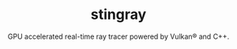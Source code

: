 <h1 align="center">stingray</h1>
<p align="center">
GPU accelerated real-time ray tracer powered by Vulkan® and C++.
</p>

